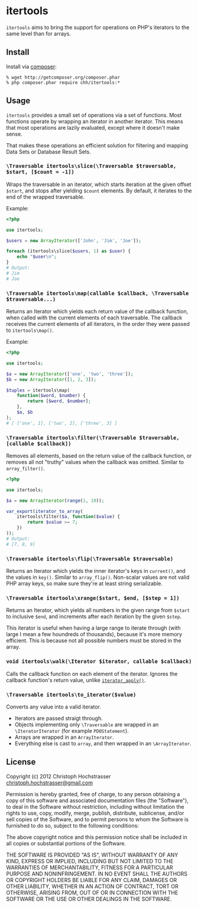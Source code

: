 # itertools

`itertools` aims to bring the support for operations on PHP's iterators
to the same level than for arrays.

## Install

Install via [composer](http://getcomposer.org):

    % wget http://getcomposer.org/composer.phar
    % php composer.phar require chh/itertools:*

## Usage

`itertools` provides a small set of operations via a set of functions.
Most functions operate by wrapping an iterator in another iterator. 
This means that most operations are lazily evaluated, except where it doesn't make sense.

That makes these operations an efficient solution for filtering and mapping Data Sets or
Database Result Sets.

### `\Traversable itertools\slice(\Traversable $traversable, $start, [$count = -1])`

Wraps the traversable in an iterator, which starts iteration at the
given offset `$start`, and stops after yielding `$count` elements. By
default, it iterates to the end of the wrapped traversable.

Example:

```php
<?php

use itertools;

$users = new ArrayIterator(['John', 'Jim', 'Joe']);

foreach (itertools\slice($users, 1) as $user) {
    echo "$user\n";
}
# Output:
# Jim
# Joe
```

### `\Traversable itertools\map(callable $callback, \Traversable $traversable...)`

Returns an Iterator which yields each return value of the callback
function, when called with the current elements of each traversable. The
callback receives the current elements of all iterators, in the order
they were passed to `itertools\map()`.

Example:

```php
<?php

use itertools;

$a = new ArrayIterator(['one', 'two', 'three']);
$b = new ArrayIterator([1, 2, 3]);

$tuples = itertools\map(
    function($word, $number) {
        return [$word, $number];
    },
    $a, $b
);
# [ ['one', 1], ['two', 2], ['three', 3] ]
```

### `\Traversable itertools\filter(\Traversable $traversable, [callable $callback])`

Removes all elements, based on the return value of the callback
function, or removes all not "truthy" values when the callback was
omitted. Similar to `array_filter()`.

```php
<?php

use itertools;

$a = new ArrayIterator(range(1, 10));

var_export(iterator_to_array(
    itertools\filter($a, function($value) {
        return $value >= 7;
    })
));
# Output:
# [7, 8, 9]
```

### `\Traversable itertools\flip(\Traversable $traversable)`

Returns an Iterator which yields the inner iterator's keys in
`current()`, and the values in `key()`. Similar to `array_flip()`.
Non-scalar values are not valid PHP array keys, so make sure they're at
least string serializable.

### `\Traversable itertools\xrange($start, $end, [$step = 1])`

Returns an Iterator, which yields all numbers in the given range from
`$start` to inclusive `$end`, and increments after each iteration by the given `$step`.

This iterator is useful when having a large range to iterate through
(with large I mean a few houndreds of thousands), because it's more
memory efficient. This is because not all possible numbers must be stored in the
array.

### `void itertools\walk(\Iterator $iterator, callable $callback)`

Calls the callback function on each element of the iterator. Ignores the callback function's 
return value, unlike [`iterator_apply()`](http://php.net/iterator_apply).

### `\Traversable itertools\to_iterator($value)`

Converts any value into a valid iterator.

* Iterators are passed straigt through.
* Objects implementing only `\Traversable` are wrapped in an
  `\IteratorIterator` (for example `PDOStatement`).
* Arrays are wrapped in an `ArrayIterator`.
* Everything else is cast to `array`, and then wrapped in an
  `\ArrayIterator`.

## License

Copyright (c) 2012 Christoph Hochstrasser <christoph.hochstrasser@gmail.com>

Permission is hereby granted, free of charge, to any person obtaining a copy of this software and associated documentation files (the "Software"), to deal in the Software without restriction, including without limitation the rights to use, copy, modify, merge, publish, distribute, sublicense, and/or sell copies of the Software, and to permit persons to whom the Software is furnished to do so, subject to the following conditions:

The above copyright notice and this permission notice shall be included in all copies or substantial portions of the Software.

THE SOFTWARE IS PROVIDED "AS IS", WITHOUT WARRANTY OF ANY KIND, EXPRESS OR IMPLIED, INCLUDING BUT NOT LIMITED TO THE WARRANTIES OF MERCHANTABILITY, FITNESS FOR A PARTICULAR PURPOSE AND NONINFRINGEMENT. IN NO EVENT SHALL THE AUTHORS OR COPYRIGHT HOLDERS BE LIABLE FOR ANY CLAIM, DAMAGES OR OTHER LIABILITY, WHETHER IN AN ACTION OF CONTRACT, TORT OR OTHERWISE, ARISING FROM, OUT OF OR IN CONNECTION WITH THE SOFTWARE OR THE USE OR OTHER DEALINGS IN THE SOFTWARE.

